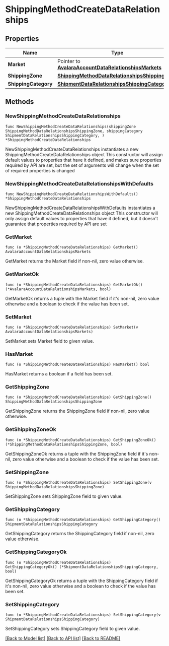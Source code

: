 # ShippingMethodCreateDataRelationships

## Properties

Name | Type | Description | Notes
------------ | ------------- | ------------- | -------------
**Market** | Pointer to [**AvalaraAccountDataRelationshipsMarkets**](AvalaraAccountDataRelationshipsMarkets.md) |  | [optional] 
**ShippingZone** | [**ShippingMethodDataRelationshipsShippingZone**](ShippingMethodDataRelationshipsShippingZone.md) |  | 
**ShippingCategory** | [**ShipmentDataRelationshipsShippingCategory**](ShipmentDataRelationshipsShippingCategory.md) |  | 

## Methods

### NewShippingMethodCreateDataRelationships

`func NewShippingMethodCreateDataRelationships(shippingZone ShippingMethodDataRelationshipsShippingZone, shippingCategory ShipmentDataRelationshipsShippingCategory, ) *ShippingMethodCreateDataRelationships`

NewShippingMethodCreateDataRelationships instantiates a new ShippingMethodCreateDataRelationships object
This constructor will assign default values to properties that have it defined,
and makes sure properties required by API are set, but the set of arguments
will change when the set of required properties is changed

### NewShippingMethodCreateDataRelationshipsWithDefaults

`func NewShippingMethodCreateDataRelationshipsWithDefaults() *ShippingMethodCreateDataRelationships`

NewShippingMethodCreateDataRelationshipsWithDefaults instantiates a new ShippingMethodCreateDataRelationships object
This constructor will only assign default values to properties that have it defined,
but it doesn't guarantee that properties required by API are set

### GetMarket

`func (o *ShippingMethodCreateDataRelationships) GetMarket() AvalaraAccountDataRelationshipsMarkets`

GetMarket returns the Market field if non-nil, zero value otherwise.

### GetMarketOk

`func (o *ShippingMethodCreateDataRelationships) GetMarketOk() (*AvalaraAccountDataRelationshipsMarkets, bool)`

GetMarketOk returns a tuple with the Market field if it's non-nil, zero value otherwise
and a boolean to check if the value has been set.

### SetMarket

`func (o *ShippingMethodCreateDataRelationships) SetMarket(v AvalaraAccountDataRelationshipsMarkets)`

SetMarket sets Market field to given value.

### HasMarket

`func (o *ShippingMethodCreateDataRelationships) HasMarket() bool`

HasMarket returns a boolean if a field has been set.

### GetShippingZone

`func (o *ShippingMethodCreateDataRelationships) GetShippingZone() ShippingMethodDataRelationshipsShippingZone`

GetShippingZone returns the ShippingZone field if non-nil, zero value otherwise.

### GetShippingZoneOk

`func (o *ShippingMethodCreateDataRelationships) GetShippingZoneOk() (*ShippingMethodDataRelationshipsShippingZone, bool)`

GetShippingZoneOk returns a tuple with the ShippingZone field if it's non-nil, zero value otherwise
and a boolean to check if the value has been set.

### SetShippingZone

`func (o *ShippingMethodCreateDataRelationships) SetShippingZone(v ShippingMethodDataRelationshipsShippingZone)`

SetShippingZone sets ShippingZone field to given value.


### GetShippingCategory

`func (o *ShippingMethodCreateDataRelationships) GetShippingCategory() ShipmentDataRelationshipsShippingCategory`

GetShippingCategory returns the ShippingCategory field if non-nil, zero value otherwise.

### GetShippingCategoryOk

`func (o *ShippingMethodCreateDataRelationships) GetShippingCategoryOk() (*ShipmentDataRelationshipsShippingCategory, bool)`

GetShippingCategoryOk returns a tuple with the ShippingCategory field if it's non-nil, zero value otherwise
and a boolean to check if the value has been set.

### SetShippingCategory

`func (o *ShippingMethodCreateDataRelationships) SetShippingCategory(v ShipmentDataRelationshipsShippingCategory)`

SetShippingCategory sets ShippingCategory field to given value.



[[Back to Model list]](../README.md#documentation-for-models) [[Back to API list]](../README.md#documentation-for-api-endpoints) [[Back to README]](../README.md)


